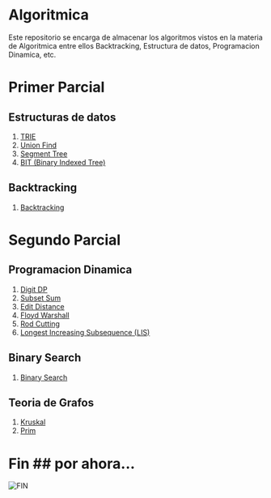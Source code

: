 
# Algoritmica
 Este repositorio se encarga de almacenar los algoritmos vistos en la materia de Algoritmica entre ellos Backtracking, Estructura de datos, Programacion Dinamica, etc.

# Primer Parcial
  ## Estructuras de datos
  1. [TRIE](https://github.com/Bussy888/Algoritmica/tree/main/Estructura%20de%20Datos/Trie)
  2. [Union Find](https://github.com/Bussy888/Algoritmica/tree/main/Estructura%20de%20Datos/Union%20Find)
  3. [Segment Tree](https://github.com/Bussy888/Algoritmica/tree/main/Estructura%20de%20Datos/Segment%20Tree)
  4. [BIT (Binary Indexed Tree)](https://github.com/Bussy888/Algoritmica/tree/main/Estructura%20de%20Datos/BIT%20%5BBinary%20Indexed%20Tree%5D)
  ## Backtracking
  1. [Backtracking](https://github.com/Bussy888/Algoritmica/tree/main/Backtracking)

# Segundo Parcial
## Programacion Dinamica
1. [Digit DP](https://github.com/Bussy888/Algoritmica/tree/main/Programacion%20Dinamica/DIgit)
2. [Subset Sum](https://github.com/Bussy888/Algoritmica/tree/main/Programacion%20Dinamica/SubsetSum)
3. [Edit Distance](https://github.com/Bussy888/Algoritmica/tree/main/Programacion%20Dinamica/EditDistance)
4. [Floyd Warshall](https://github.com/Bussy888/Algoritmica/tree/main/Programacion%20Dinamica/Floyd%20Warshall)
5. [Rod Cutting](https://github.com/Bussy888/Algoritmica/tree/main/Programacion%20Dinamica/RodCutting)
6. [Longest Increasing Subsequence (LIS)](https://github.com/Bussy888/Algoritmica/tree/main/Programacion%20Dinamica/LIS)
## Binary Search
1. [Binary Search](https://github.com/Bussy888/Algoritmica/tree/main/BinarySearch)
## Teoria de Grafos
1. [Kruskal](https://github.com/Bussy888/Algoritmica/tree/main/Teoria%20de%20Grafos)
2. [Prim](https://github.com/Bussy888/Algoritmica/tree/main/Teoria%20de%20Grafos)


# Fin ## por ahora...
![FIN]([[https://prodeportiva.files.wordpress.com/2013/02/abi11.png](https://www.google.com/url?sa=i&url=https%3A%2F%2Fwww.tumbex.com%2Furgentorange.tumblr%2Fposts%3Fpage%3D5&psig=AOvVaw0aWQxOlm8rroDUop6ixkxQ&ust=1666564602747000&source=images&cd=vfe&ved=0CA4QjhxqFwoTCJiD5Ynz9PoCFQAAAAAdAAAAABAX)](https://64.media.tumblr.com/05f98a00aae25f762302b612639da3fd/ce972d494add7a00-a1/s400x600/468f2820642c6781e1e21dda97dfcddee7f98acb.gifv))
